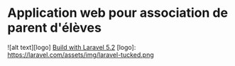 # Application web pour association de parent d'élèves

![alt text][logo]
[Build with Laravel 5.2](https://laravel.com/ "Laravel")
[logo]: https://laravel.com/assets/img/laravel-tucked.png
